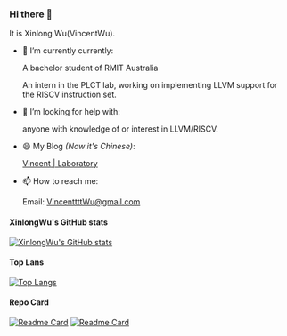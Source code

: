### Hi there 👋

It is Xinlong Wu(VincentWu).
- 🔭 I’m currently currently:

   A bachelor student of RMIT Australia
   
   An intern in the PLCT lab, working on implementing LLVM support for the RISCV instruction set.

- 🤔 I’m looking for help with:

  anyone with knowledge of or interest in LLVM/RISCV.

- 😄 My Blog *(Now it's Chinese)*:

   [Vincent | Laboratory](https://www.wulongxin.com/)

- 📫 How to reach me: 

  Email: VincenttttWu@gmail.com

#### XinlongWu's GitHub stats
[![XinlongWu's GitHub stats](https://github-readme-stats.vercel.app/api?username=Xinlong-WU&count_private=true&show_icons=true&theme=tokyonight)](https://github.com/Xinlong-WU)

#### Top Lans
[![Top Langs](https://github-readme-stats.vercel.app/api/top-langs/?username=Xinlong-WU&layout=compact)](https://github.com/Xinlong-WU)

#### Repo Card
[![Readme Card](https://github-readme-stats.vercel.app/api/pin/?username=Xinlong-WU&repo=riscv-crypto)](https://github.com/Xinlong-WU/riscv-crypto)
[![Readme Card](https://github-readme-stats.vercel.app/api/pin/?username=Xinlong-WU&repo=llvm-project)](https://github.com/Xinlong-WU/llvm-project)


<!-- [![Top Langs](https://github-readme-stats.vercel.app/api/top-langs/?username=Xinlong-WU)](https://github.com/anuraghazra) -->
<!-- [![XinlongWu's wakatime stats](https://github-readme-stats.vercel.app/api/wakatime?username=Xinlong-WU)](https://github.com/Xinlong-WU) -->

<!--
**Xinlong-WU/Xinlong-WU** is a ✨ _special_ ✨ repository because its `README.md` (this file) appears on your GitHub profile.

Here are some ideas to get you started:

- 🔭 I’m currently working on ...
- 🌱 I’m currently learning ...
- 👯 I’m looking to collaborate on ...
- 🤔 I’m looking for help with ...
- 💬 Ask me about ...
- 📫 How to reach me: ...
- 😄 Pronouns: ...
- ⚡ Fun fact: ...
-->
